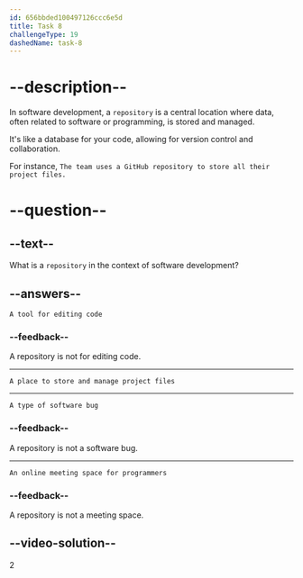 ```yaml
---
id: 656bbded100497126ccc6e5d
title: Task 8
challengeType: 19
dashedName: task-8
---
```


# --description--

In software development, a `repository` is a central location where data, often related to software or programming, is stored and managed. 

It's like a database for your code, allowing for version control and collaboration. 

For instance, `The team uses a GitHub repository to store all their project files.`

# --question--

## --text--

What is a `repository` in the context of software development?

## --answers--

`A tool for editing code`

### --feedback--

A repository is not for editing code.

---

`A place to store and manage project files`

---

`A type of software bug`

### --feedback--

A repository is not a software bug.

---

`An online meeting space for programmers`

### --feedback--

A repository is not a meeting space.

## --video-solution--

2
